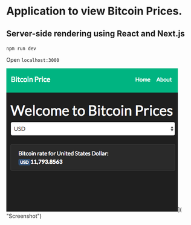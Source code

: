 # Application to view Bitcoin Prices.

## Server-side rendering using React and Next.js

`npm run dev`

Open `localhost:3000`

![Screenshot](https://github.com/elvc/bitcoin-prices/raw/master/Screen%20Shot.png)]( "Screenshot")
